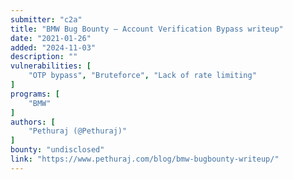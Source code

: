```yaml
---
submitter: "c2a"
title: "BMW Bug Bounty – Account Verification Bypass writeup"
date: "2021-01-26"
added: "2024-11-03"
description: ""
vulnerabilities: [
    "OTP bypass", "Bruteforce", "Lack of rate limiting"
]
programs: [
    "BMW"
]
authors: [
    "Pethuraj (@Pethuraj)"
]
bounty: "undisclosed"
link: "https://www.pethuraj.com/blog/bmw-bugbounty-writeup/"
---
```




